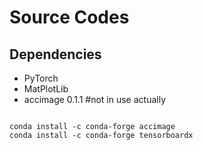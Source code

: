 # Source Codes
## Dependencies
+ PyTorch
+ MatPlotLib 
+ accimage 0.1.1 #not in use actually

```shell script

conda install -c conda-forge accimage
conda install -c conda-forge tensorboardx
```


